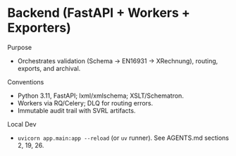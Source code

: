# Backend (FastAPI + Workers + Exporters)

Purpose
- Orchestrates validation (Schema → EN16931 → XRechnung), routing, exports, and archival.

Conventions
- Python 3.11, FastAPI; lxml/xmlschema; XSLT/Schematron.
- Workers via RQ/Celery; DLQ for routing errors.
- Immutable audit trail with SVRL artifacts.

Local Dev
- `uvicorn app.main:app --reload` (or `uv` runner). See AGENTS.md sections 2, 19, 26.

